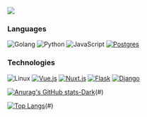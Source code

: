 [![](https://raw.githubusercontent.com/adamalston/adamalston/master/profile.gif)](https://www.adamalston.com/)<!-- If you want the template for my gif, email me! -->

### Languages
![Golang](https://img.shields.io/badge/-Golang-000?&logo=Go)
![Python](https://img.shields.io/badge/-Python-000?&logo=Python)
![JavaScript](https://img.shields.io/badge/-JavaScript-000?&logo=JavaScript)
[![Postgres](https://img.shields.io/badge/Postgres-%23000000.svg?logo=postgresql&logoColor=blue)](#)


### Technologies
![Linux](https://img.shields.io/badge/-Linux-000?&logo=Linux&logoColor=42b883)
[![Vue.js](https://img.shields.io/badge/Vue.js-%23000000?logo=vuedotjs&logoColor=42b883)](#)
[![Nuxt.js](https://img.shields.io/badge/Nuxt.js-%23000000?logo=nuxtdotjs&logoColor=%2300DC82)](#)
[![Flask](https://img.shields.io/badge/Flask-000?logo=flask&logoColor=42b883)](#)
[![Django](https://img.shields.io/badge/Django-%23000000.svg?logo=django&logoColor=42b883)](#)

[![Anurag's GitHub stats-Dark](https://github-readme-stats.vercel.app/api?username=EzequielBPullolil&show_icons=true&theme=dark&border_color=42b883)](https://github.com/anuraghazra/github-readme-stats#gh-dark-mode-only)(#)

[![Top Langs](https://github-readme-stats.vercel.app/api/top-langs/?username=EzequielBPullolil&layout=compact&theme=dark&border_color=42b883&exclude_repo=HTML,CSS,Shell&langs_count=3)](https://github.com/anuraghazra/github-readme-stats#gh-dark-mode-only)(#)
